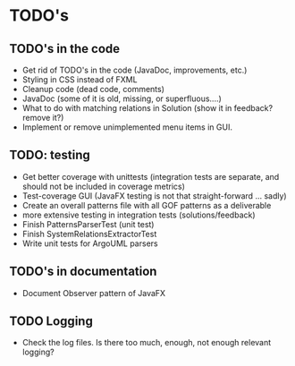 # TODO's

## TODO's in the code
* Get rid of TODO's in the code (JavaDoc, improvements, etc.)
* Styling in CSS instead of FXML
* Cleanup code (dead code, comments)
* JavaDoc (some of it is old, missing, or superfluous....)
* What to do with matching relations in Solution (show it in feedback? remove it?)
* Implement or remove unimplemented menu items in GUI.

## TODO: testing
* Get better coverage with unittests (integration tests are separate, and should not be included in coverage metrics)
* Test-coverage GUI (JavaFX testing is not that straight-forward ... sadly)
* Create an overall patterns file with all GOF patterns as a deliverable
* more extensive testing in integration tests (solutions/feedback)
* Finish PatternsParserTest (unit test)
* Finish SystemRelationsExtractorTest
* Write unit tests for ArgoUML parsers

## TODO's in documentation 
* Document Observer pattern of JavaFX

## TODO Logging
* Check the log files. Is there too much, enough, not enough relevant logging?
